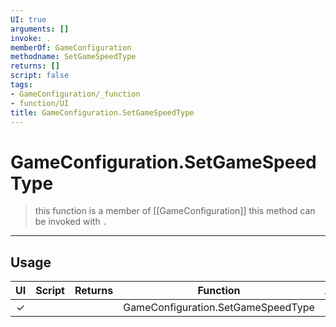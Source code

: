 ```yaml
---
UI: true
arguments: []
invoke: .
memberOf: GameConfiguration
methodname: SetGameSpeedType
returns: []
script: false
tags:
- GameConfiguration/_function
- function/UI
title: GameConfiguration.SetGameSpeedType
---
```

# GameConfiguration.SetGameSpeedType
> this function is a member of [[GameConfiguration]]
> this method can be invoked with `.`
-----
## Usage
|  UI | Script | Returns | Function | Arguments |
|:---:|:------:|-------:|:--------:|:---------|
|✓| ||GameConfiguration.SetGameSpeedType||
